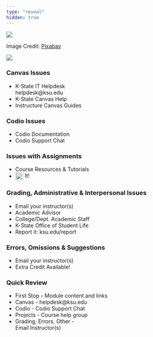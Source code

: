 ```yaml
---
type: "reveal"
hidden: true
---
```


<section>
	<img class="plain" src="/images/help.png">
	<p class="imagecredit">Image Credit: <a href="https://pixabay.com/">Pixabay</a></p>
</section>

<section>
	<img class="plain" src="/images/cchelp.png">
</section>

<section>
  <h3>Canvas Issues</h3>
  <ul>
    <li>K-State IT Helpdesk<br>helpdesk@ksu.edu</li>
    <li>K-State Canvas Help</li>
    <li>Instructure Canvas Guides</li>
  </ul>
</section>
<section>
  <h3>Codio Issues</h3>
  <ul>
    <li>Codio Documentation</li>
    <li>Codio Support Chat</li>
  </ul>
</section>

<section>
  <h3>Issues with Assignments</h3>
  <ul>
    <li>Course Resources & Tutorials</li>
    <li><img class="plain" src="/images/google_logo.png" style="height: 1.5em; vertical-align: middle; display: inline-block;"> It!</li>
  </ul>
</section>
<section>
  <h3>Grading, Administrative & Interpersonal Issues</h3>
  <ul>
    <li>Email your instructor(s) </li>
    <li>Academic Advisor</li>
    <li>College/Dept. Academic Staff</li>
    <li>K-State Office of Student Life</li>
    <li>Report it: ksu.edu/report</li>
  </ul>
</section>
<section>
  <h3>Errors, Omissions & Suggestions</h3>
  <ul>
    <li> Email your instructor(s) </li>
    <li>Extra Credit Available!</li>
  </ul>
</section>
<section>
  <h3>Quick Review</h3>
  <ul>
		<li>First Stop - Module content and links</li>
    <li>Canvas - helpdesk@ksu.edu</li>
		<li>Codio - Codio Support Chat</li>
    <li>Projects - Course help group</li>
    <li>Grading, Errors, Other - <br>Email Instructor(s)</li>
  </ul>
</section>
